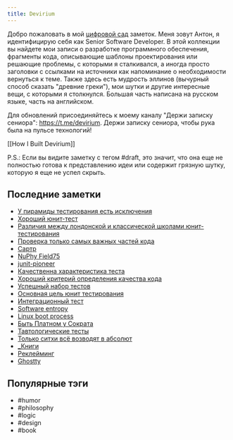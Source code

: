 ```yaml
---
title: Devirium
---
```


Добро пожаловать в мой [цифровой сад](https://maggieappleton.com/garden-history) заметок. Меня зовут Антон, я идентифицирую себя как Senior Software Developer. В этой коллекции вы найдете мои записи о разработке программного обеспечения, фрагменты кода, описывающие шаблоны проектирования или решающие проблемы, с которыми я сталкивался, а иногда просто заголовки с ссылками на источники как напоминание о необходимости вернуться к теме. Также здесь есть мудрость эллинов (вычурный способ сказать "древние греки"), мои шутки и другие интересные вещи, с которыми я столкнулся. Большая часть написана на русском языке, часть на английском.

Для обновлений присоединяйтесь к моему каналу "Держи записку сениора": https://t.me/devirium. Держи записку сениора, чтобы рука была на пульсе технологий!

[[How I Built Devirium]]

P.S.: Если вы видите заметку с тегом #draft, это значит, что она еще не полностью готова к представлению идеи или содержит грязную шутку, которую я еще не успел скрыть.

## Последние заметки
- [У пирамиды тестирования есть исключения](2025-01/У-пирамиды-тестирования-есть-исключения.md)
- [Хороший юнит-тест](2025-01/Хороший-юнит-тест.md)
- [Различия между лондонской и классической школами юнит-тестирования](2025-01/Различия-между-лондонской-и-классической-школами-юнит-тестирования.md)
- [Проверка только самых важных частей кода](2025-01/Проверка-только-самых-важных-частей-кода.md)
- [Сартр](2025-01/Сартр.md)
- [NuPhy Field75](2025-01/NuPhy-Field75.md)
- [junit-pioneer](2025-01/junit-pioneer.md)
- [Качественна характеристика теста](2025-01/Качественна-характеристика-теста.md)
- [Хороший критерий определения качества кода](2025-01/Хороший-критерий-определения-качества-кода.md)
- [Успешный набор тестов](2025-01/Успешный-набор-тестов.md)
- [Основная цель юнит тестирования](2025-01/Основная-цель-юнит-тестирования.md)
- [Интеграционный тест](2025-01/Интеграционный-тест.md)
- [Software entropy](2025-01/Software-entropy.md)
- [Linux boot process](2025-01/Linux-boot-process.md)
- [Быть Платном у Сократа](2025-01/Быть-Платном-у-Сократа.md)
- [Тавтологические тесты](2025-01/Тавтологические-тесты.md)
- [Только ситхи всё возводят в абсолют](2025-01/Только-ситхи-всё-возводят-в-абсолют.md)
- [_Книги](draft/_Книги.md)
- [Реклейминг](2025-01/Реклейминг.md)
- [Ghostty](2025-01/Ghostty.md)


## Популярные тэги
- #humor
- #philosophy
- #logic
- #design
- #book
